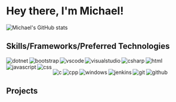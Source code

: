 # Hey there, I'm Michael!

![Michael's GitHub stats](https://github-readme-stats.vercel.app/api?username=mcmcniel&theme=github_dark&show_icons=true)

## Skills/Frameworks/Preferred Technologies

<div>
  <img align="left" alt="dotnet" src="https://img.shields.io/badge/.NET-5C2D91?style=for-the-badge&logo=.net&logoColor=white" />
  <img align="left" alt="bootstrap" src="https://img.shields.io/badge/bootstrap-%238511FA.svg?style=for-the-badge&logo=bootstrap&logoColor=white" />
  <img align="left" alt="vscode" src="https://img.shields.io/badge/Visual%20Studio%20Code-0078d7.svg?style=for-the-badge&logo=visual-studio-code&logoColor=white" />
  <img align="left" alt="visualstudio" src="https://img.shields.io/badge/Visual%20Studio-5C2D91.svg?style=for-the-badge&logo=visual-studio&logoColor=white" />
  <img align="left" alt="csharp" src="https://img.shields.io/badge/c%23-%23239120.svg?style=for-the-badge&logo=csharp&logoColor=white" />
  <img align="left" alt="html" src="https://img.shields.io/badge/html5-%23E34F26.svg?style=for-the-badge&logo=html5&logoColor=white" />
  <img align="left" alt="javascript" src="https://img.shields.io/badge/javascript-%23323330.svg?style=for-the-badge&logo=javascript&logoColor=%23F7DF1E" />
  <img align="left" alt="css" src="https://img.shields.io/badge/css3-%231572B6.svg?style=for-the-badge&logo=css3&logoColor=white" />

  <p>&nbsp;</p>
  
  <img align="left" alt="c" src="https://img.shields.io/badge/c-%2300599C.svg?style=for-the-badge&logo=c&logoColor=white" />
  <img align="left" alt="cpp" src="https://img.shields.io/badge/c++-%2300599C.svg?style=for-the-badge&logo=c%2B%2B&logoColor=white" />
  <img align="left" alt="windows" src="https://img.shields.io/badge/Windows-0078D6?style=for-the-badge&logo=windows&logoColor=white" />
  <img align="left" alt="jenkins" src="https://img.shields.io/badge/jenkins-%232C5263.svg?style=for-the-badge&logo=jenkins&logoColor=white" />
  <img align="left" alt="git" src="https://img.shields.io/badge/git-%23F05033.svg?style=for-the-badge&logo=git&logoColor=white" />
  <img align="left" alt="github" src="https://img.shields.io/badge/github-%23121011.svg?style=for-the-badge&logo=github&logoColor=white" />
</div>

<br />

## Projects

